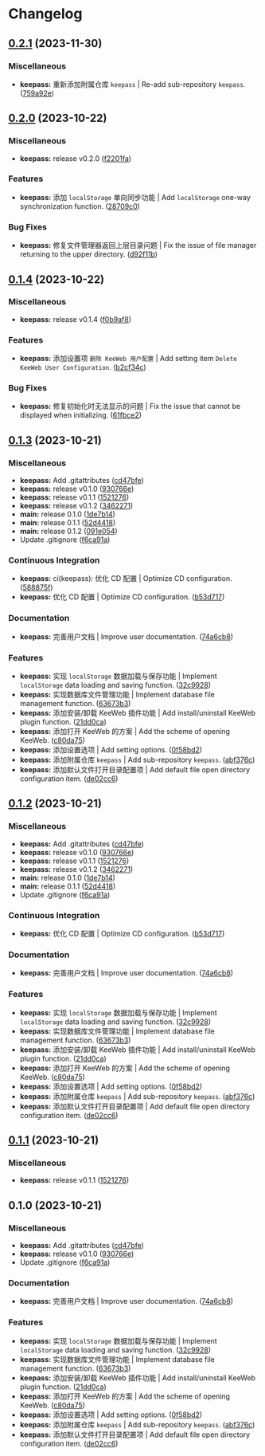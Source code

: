 # Changelog

## [0.2.1](https://github.com/Zuoqiu-Yingyi/siyuan-plugin-keepass/compare/v0.2.0...v0.2.1) (2023-11-30)


### Miscellaneous

* **keepass:** 重新添加附属仓库 `keepass` | Re-add sub-repository `keepass`. ([759a92e](https://github.com/Zuoqiu-Yingyi/siyuan-plugin-keepass/commit/759a92eeb8750886403234914d62daaa66951f23))

## [0.2.0](https://github.com/Zuoqiu-Yingyi/siyuan-plugin-keepass/compare/v0.1.4...v0.2.0) (2023-10-22)


### Miscellaneous

* **keepass:** release v0.2.0 ([f2201fa](https://github.com/Zuoqiu-Yingyi/siyuan-plugin-keepass/commit/f2201fa3b9d69e2f4b2993fb478c96244938c948))


### Features

* **keepass:** 添加 `localStorage` 单向同步功能 | Add `localStorage` one-way synchronization function. ([28709c0](https://github.com/Zuoqiu-Yingyi/siyuan-plugin-keepass/commit/28709c03a02946724ffcae9e1041d9f519ab1ff9))


### Bug Fixes

* **keepass:** 修复文件管理器返回上层目录问题 | Fix the issue of file manager returning to the upper directory. ([d92f11b](https://github.com/Zuoqiu-Yingyi/siyuan-plugin-keepass/commit/d92f11b4dffd989edf097ddb57a831f7db20849c))

## [0.1.4](https://github.com/Zuoqiu-Yingyi/siyuan-plugin-keepass/compare/v0.1.3...v0.1.4) (2023-10-22)


### Miscellaneous

* **keepass:** release v0.1.4 ([f0b9af8](https://github.com/Zuoqiu-Yingyi/siyuan-plugin-keepass/commit/f0b9af871d1abaa971c5c477d929834beef2f137))


### Features

* **keepass:** 添加设置项 `删除 KeeWeb 用户配置` | Add setting item `Delete KeeWeb User Configuration`. ([b2cf34c](https://github.com/Zuoqiu-Yingyi/siyuan-plugin-keepass/commit/b2cf34c8652e78e1ba244c4f26b1350872156e8e))


### Bug Fixes

* **keepass:** 修复初始化时无法显示的问题 | Fix the issue that cannot be displayed when initializing. ([61fbce2](https://github.com/Zuoqiu-Yingyi/siyuan-plugin-keepass/commit/61fbce2ef7e2235ef9c96557d1cfc4a0ffe67874))

## [0.1.3](https://github.com/Zuoqiu-Yingyi/siyuan-plugin-keepass/compare/v0.1.2...v0.1.3) (2023-10-21)


### Miscellaneous

* **keepass:** Add .gitattributes ([cd47bfe](https://github.com/Zuoqiu-Yingyi/siyuan-plugin-keepass/commit/cd47bfe64e3c6123eb29fec761f14292943bab82))
* **keepass:** release v0.1.0 ([930766e](https://github.com/Zuoqiu-Yingyi/siyuan-plugin-keepass/commit/930766ed2c06bbefedc089230dcac45581c93526))
* **keepass:** release v0.1.1 ([1521276](https://github.com/Zuoqiu-Yingyi/siyuan-plugin-keepass/commit/1521276ff4155bb59e767a3f8791d9dfdc1bf3c3))
* **keepass:** release v0.1.2 ([3462271](https://github.com/Zuoqiu-Yingyi/siyuan-plugin-keepass/commit/3462271d20965bd7b0dfd68866ad9e41e23b02ca))
* **main:** release 0.1.0 ([1de7b14](https://github.com/Zuoqiu-Yingyi/siyuan-plugin-keepass/commit/1de7b141375395f6124ae422bfb192bdf7b75b3d))
* **main:** release 0.1.1 ([52d4418](https://github.com/Zuoqiu-Yingyi/siyuan-plugin-keepass/commit/52d4418be5ec910172ce50595d996fc55de2d328))
* **main:** release 0.1.2 ([091e054](https://github.com/Zuoqiu-Yingyi/siyuan-plugin-keepass/commit/091e054e28c62b0f1ef947290ca1c1b49cc90a91))
* Update .gitignore ([f6ca91a](https://github.com/Zuoqiu-Yingyi/siyuan-plugin-keepass/commit/f6ca91a3599d8cfe3d920c86d6c021e278c7c584))


### Continuous Integration

* **keepass:** ci(keepass): 优化 CD 配置 | Optimize CD configuration. ([588875f](https://github.com/Zuoqiu-Yingyi/siyuan-plugin-keepass/commit/588875f674d09a24517ade4890a2095f4ae9e4a3))
* **keepass:** 优化 CD 配置 | Optimize CD configuration. ([b53d717](https://github.com/Zuoqiu-Yingyi/siyuan-plugin-keepass/commit/b53d717028393aebf1d80ef1d48e748f77391d70))


### Documentation

* **keepass:** 完善用户文档 | Improve user documentation. ([74a6cb8](https://github.com/Zuoqiu-Yingyi/siyuan-plugin-keepass/commit/74a6cb87cb35d31100eec99ddd461f06916d6278))


### Features

* **keepass:** 实现 `localStorage` 数据加载与保存功能 | Implement `localStorage` data loading and saving function. ([32c9928](https://github.com/Zuoqiu-Yingyi/siyuan-plugin-keepass/commit/32c992871ce88f4689af4e9cd2cb16d73d55a9c7))
* **keepass:** 实现数据库文件管理功能 | Implement database file management function. ([63673b3](https://github.com/Zuoqiu-Yingyi/siyuan-plugin-keepass/commit/63673b37e08ab3bc3e982e1b0c3a0fc24f9d41ba))
* **keepass:** 添加安装/卸载 KeeWeb 插件功能 | Add install/uninstall KeeWeb plugin function. ([21dd0ca](https://github.com/Zuoqiu-Yingyi/siyuan-plugin-keepass/commit/21dd0caade9cebbd85e535da88653b13adf22925))
* **keepass:** 添加打开 KeeWeb 的方案 | Add the scheme of opening KeeWeb. ([c80da75](https://github.com/Zuoqiu-Yingyi/siyuan-plugin-keepass/commit/c80da7516d8e3f97afefc78205dd22a20d664e0c))
* **keepass:** 添加设置选项 | Add setting options. ([0f58bd2](https://github.com/Zuoqiu-Yingyi/siyuan-plugin-keepass/commit/0f58bd2510d60ab8b0b9ac416b6a1356d0938967))
* **keepass:** 添加附属仓库 `keepass` | Add sub-repository `keepass`. ([abf376c](https://github.com/Zuoqiu-Yingyi/siyuan-plugin-keepass/commit/abf376c8badefd769bf435c0045764b2941e6db0))
* **keepass:** 添加默认文件打开目录配置项 | Add default file open directory configuration item. ([de02cc6](https://github.com/Zuoqiu-Yingyi/siyuan-plugin-keepass/commit/de02cc6083ec6bb7f3dc2de28c96f0ea75407f04))

## [0.1.2](https://github.com/Zuoqiu-Yingyi/siyuan-plugin-keepass/compare/v0.1.1...v0.1.2) (2023-10-21)


### Miscellaneous

* **keepass:** Add .gitattributes ([cd47bfe](https://github.com/Zuoqiu-Yingyi/siyuan-plugin-keepass/commit/cd47bfe64e3c6123eb29fec761f14292943bab82))
* **keepass:** release v0.1.0 ([930766e](https://github.com/Zuoqiu-Yingyi/siyuan-plugin-keepass/commit/930766ed2c06bbefedc089230dcac45581c93526))
* **keepass:** release v0.1.1 ([1521276](https://github.com/Zuoqiu-Yingyi/siyuan-plugin-keepass/commit/1521276ff4155bb59e767a3f8791d9dfdc1bf3c3))
* **keepass:** release v0.1.2 ([3462271](https://github.com/Zuoqiu-Yingyi/siyuan-plugin-keepass/commit/3462271d20965bd7b0dfd68866ad9e41e23b02ca))
* **main:** release 0.1.0 ([1de7b14](https://github.com/Zuoqiu-Yingyi/siyuan-plugin-keepass/commit/1de7b141375395f6124ae422bfb192bdf7b75b3d))
* **main:** release 0.1.1 ([52d4418](https://github.com/Zuoqiu-Yingyi/siyuan-plugin-keepass/commit/52d4418be5ec910172ce50595d996fc55de2d328))
* Update .gitignore ([f6ca91a](https://github.com/Zuoqiu-Yingyi/siyuan-plugin-keepass/commit/f6ca91a3599d8cfe3d920c86d6c021e278c7c584))


### Continuous Integration

* **keepass:** 优化 CD 配置 | Optimize CD configuration. ([b53d717](https://github.com/Zuoqiu-Yingyi/siyuan-plugin-keepass/commit/b53d717028393aebf1d80ef1d48e748f77391d70))


### Documentation

* **keepass:** 完善用户文档 | Improve user documentation. ([74a6cb8](https://github.com/Zuoqiu-Yingyi/siyuan-plugin-keepass/commit/74a6cb87cb35d31100eec99ddd461f06916d6278))


### Features

* **keepass:** 实现 `localStorage` 数据加载与保存功能 | Implement `localStorage` data loading and saving function. ([32c9928](https://github.com/Zuoqiu-Yingyi/siyuan-plugin-keepass/commit/32c992871ce88f4689af4e9cd2cb16d73d55a9c7))
* **keepass:** 实现数据库文件管理功能 | Implement database file management function. ([63673b3](https://github.com/Zuoqiu-Yingyi/siyuan-plugin-keepass/commit/63673b37e08ab3bc3e982e1b0c3a0fc24f9d41ba))
* **keepass:** 添加安装/卸载 KeeWeb 插件功能 | Add install/uninstall KeeWeb plugin function. ([21dd0ca](https://github.com/Zuoqiu-Yingyi/siyuan-plugin-keepass/commit/21dd0caade9cebbd85e535da88653b13adf22925))
* **keepass:** 添加打开 KeeWeb 的方案 | Add the scheme of opening KeeWeb. ([c80da75](https://github.com/Zuoqiu-Yingyi/siyuan-plugin-keepass/commit/c80da7516d8e3f97afefc78205dd22a20d664e0c))
* **keepass:** 添加设置选项 | Add setting options. ([0f58bd2](https://github.com/Zuoqiu-Yingyi/siyuan-plugin-keepass/commit/0f58bd2510d60ab8b0b9ac416b6a1356d0938967))
* **keepass:** 添加附属仓库 `keepass` | Add sub-repository `keepass`. ([abf376c](https://github.com/Zuoqiu-Yingyi/siyuan-plugin-keepass/commit/abf376c8badefd769bf435c0045764b2941e6db0))
* **keepass:** 添加默认文件打开目录配置项 | Add default file open directory configuration item. ([de02cc6](https://github.com/Zuoqiu-Yingyi/siyuan-plugin-keepass/commit/de02cc6083ec6bb7f3dc2de28c96f0ea75407f04))

## [0.1.1](https://github.com/Zuoqiu-Yingyi/siyuan-plugin-keepass/compare/v0.1.0...v0.1.1) (2023-10-21)


### Miscellaneous

* **keepass:** release v0.1.1 ([1521276](https://github.com/Zuoqiu-Yingyi/siyuan-plugin-keepass/commit/1521276ff4155bb59e767a3f8791d9dfdc1bf3c3))

## 0.1.0 (2023-10-21)


### Miscellaneous

* **keepass:** Add .gitattributes ([cd47bfe](https://github.com/Zuoqiu-Yingyi/siyuan-plugin-keepass/commit/cd47bfe64e3c6123eb29fec761f14292943bab82))
* **keepass:** release v0.1.0 ([930766e](https://github.com/Zuoqiu-Yingyi/siyuan-plugin-keepass/commit/930766ed2c06bbefedc089230dcac45581c93526))
* Update .gitignore ([f6ca91a](https://github.com/Zuoqiu-Yingyi/siyuan-plugin-keepass/commit/f6ca91a3599d8cfe3d920c86d6c021e278c7c584))


### Documentation

* **keepass:** 完善用户文档 | Improve user documentation. ([74a6cb8](https://github.com/Zuoqiu-Yingyi/siyuan-plugin-keepass/commit/74a6cb87cb35d31100eec99ddd461f06916d6278))


### Features

* **keepass:** 实现 `localStorage` 数据加载与保存功能 | Implement `localStorage` data loading and saving function. ([32c9928](https://github.com/Zuoqiu-Yingyi/siyuan-plugin-keepass/commit/32c992871ce88f4689af4e9cd2cb16d73d55a9c7))
* **keepass:** 实现数据库文件管理功能 | Implement database file management function. ([63673b3](https://github.com/Zuoqiu-Yingyi/siyuan-plugin-keepass/commit/63673b37e08ab3bc3e982e1b0c3a0fc24f9d41ba))
* **keepass:** 添加安装/卸载 KeeWeb 插件功能 | Add install/uninstall KeeWeb plugin function. ([21dd0ca](https://github.com/Zuoqiu-Yingyi/siyuan-plugin-keepass/commit/21dd0caade9cebbd85e535da88653b13adf22925))
* **keepass:** 添加打开 KeeWeb 的方案 | Add the scheme of opening KeeWeb. ([c80da75](https://github.com/Zuoqiu-Yingyi/siyuan-plugin-keepass/commit/c80da7516d8e3f97afefc78205dd22a20d664e0c))
* **keepass:** 添加设置选项 | Add setting options. ([0f58bd2](https://github.com/Zuoqiu-Yingyi/siyuan-plugin-keepass/commit/0f58bd2510d60ab8b0b9ac416b6a1356d0938967))
* **keepass:** 添加附属仓库 `keepass` | Add sub-repository `keepass`. ([abf376c](https://github.com/Zuoqiu-Yingyi/siyuan-plugin-keepass/commit/abf376c8badefd769bf435c0045764b2941e6db0))
* **keepass:** 添加默认文件打开目录配置项 | Add default file open directory configuration item. ([de02cc6](https://github.com/Zuoqiu-Yingyi/siyuan-plugin-keepass/commit/de02cc6083ec6bb7f3dc2de28c96f0ea75407f04))
